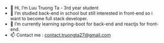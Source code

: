 - 👋 Hi, I’m Luu Truong Ta - 3rd year student
- 👀 I’m studied back-end in school but still interested in front-end so i want to become full stack developer.
- 🌱 I’m currently learning spring-boot for back-end and reactjs for front-end.
- 📫 Contact me : contact.truongta27@gmail.com

<!---
TNhi27/TNhi27 is a ✨ special ✨ repository because its `README.md` (this file) appears on your GitHub profile.
You can click the Preview link to take a look at your changes.
--->
